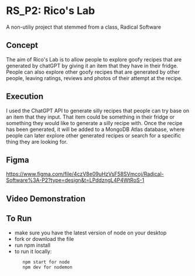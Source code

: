 # RS_P2: Rico's Lab
A non-utiliy project that stemmed from a class, Radical Software

## Concept
The aim of Rico's Lab is to allow people to explore goofy recipes that are generated by chatGPT by giving it an item that they have in their fridge. People can also explore other goofy recipes that are generated by other people, leaving ratings, reviews and photos of their attempt at the recipe.

## Execution
I used the ChatGPT API to generate silly recipes that people can try base on an item that they input. That item could be something in their fridge or something they would like to generate a silly recipe with. Once the recipe has been generated, it will be added to a MongoDB Atlas database, where people can later explore other generated recipes or search for a specific thing they are looking for.

## Figma
https://www.figma.com/file/4czV8e09uHzVsF58SVmcoj/Radical-Software%3A-P2?type=design&t=LPddzngL4P4WtRoS-1

## Video Demonstration

## To Run
- make sure you have the latest version of node on your desktop
- fork or download the file
- run npm install
- to run it locally:
    ```
       npm start for node
       npm dev for nodemon
     ```
